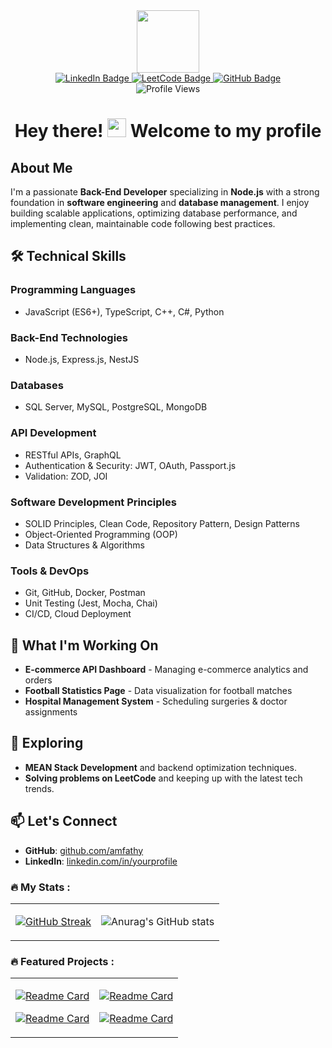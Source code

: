 <div id="header" align="center">
  <img src="https://media.giphy.com/media/M9gbBd9nbDrOTu1Mqx/giphy.gif" width="100"/>
</div>
<div align="center">
  <div id="badges">
    <a href="https://linkedin.com/in/yourprofile">
      <img src="https://img.shields.io/badge/LinkedIn-blue?style=for-the-badge&logo=linkedin&logoColor=white" alt="LinkedIn Badge"/>
    </a>
    <a href="https://leetcode.com/amfathy">
      <img src="https://img.shields.io/badge/LeetCode-orange?style=for-the-badge&logo=leetcode&logoColor=white" alt="LeetCode Badge"/>
    </a>
    <a href="https://github.com/amfathy">
      <img src="https://img.shields.io/badge/GitHub-black?style=for-the-badge&logo=github&logoColor=white" alt="GitHub Badge"/>
    </a>
  </div>
  <img src="https://komarev.com/ghpvc/?username=amfathy&style=flat-square&color=blue" alt="Profile Views"/>
  
  <h1>
    Hey there!
    <img src="https://media.giphy.com/media/hvRJCLFzcasrR4ia7z/giphy.gif" width="30px"/>
    Welcome to my profile
  </h1>
</div>

## About Me
I'm a passionate **Back-End Developer** specializing in **Node.js** with a strong foundation in **software engineering** and **database management**. I enjoy building scalable applications, optimizing database performance, and implementing clean, maintainable code following best practices.

## :hammer_and_wrench: Technical Skills
### Programming Languages
- JavaScript (ES6+), TypeScript, C++, C#, Python

### Back-End Technologies
- Node.js, Express.js, NestJS

### Databases
- SQL Server, MySQL, PostgreSQL, MongoDB

### API Development
- RESTful APIs, GraphQL
- Authentication & Security: JWT, OAuth, Passport.js
- Validation: ZOD, JOI

### Software Development Principles
- SOLID Principles, Clean Code, Repository Pattern, Design Patterns
- Object-Oriented Programming (OOP)
- Data Structures & Algorithms

### Tools & DevOps
- Git, GitHub, Docker, Postman
- Unit Testing (Jest, Mocha, Chai)
- CI/CD, Cloud Deployment

## :telescope: What I'm Working On
- **E-commerce API Dashboard** - Managing e-commerce analytics and orders
- **Football Statistics Page** - Data visualization for football matches
- **Hospital Management System** - Scheduling surgeries & doctor assignments

## :seedling: Exploring
- **MEAN Stack Development** and backend optimization techniques.
- **Solving problems on LeetCode** and keeping up with the latest tech trends.

## :mailbox: Let's Connect
- **GitHub**: [github.com/amfathy](https://github.com/amfathy)
- **LinkedIn**: [linkedin.com/in/yourprofile](https://linkedin.com/in/yourprofile)

### :fire: My Stats :
<div align="center">
<table>
<tr>
<td>

[![GitHub Streak](https://streak-stats.demolab.com?user=amfathy&theme=material&hide_border=true)](https://git.io/streak-stats)

</td>
<td>

![Anurag's GitHub stats](https://github-readme-stats.vercel.app/api?username=amfathy&show_icons=true&theme=radical)

</td>
</tr>
</table>
</div>

### :fire: Featured Projects :
<table border="0">
<tr>
<td>

[![Readme Card](https://github-readme-stats.vercel.app/api/pin/?username=amfathy&repo=Football-statistics-page&show_owner=false&theme=solarized-light&hide_border=true)](https://github.com/amfathy/Football-statistics-page)

[![Readme Card](https://github-readme-stats.vercel.app/api/pin/?username=amfathy&repo=E-commerce-NodeJs&show_owner=false&theme=solarized-light&hide_border=true)](https://github.com/amfathy/E-commerce-NodeJs)

</td>
<td>

[![Readme Card](https://github-readme-stats.vercel.app/api/pin/?username=amfathy&repo=Practices-on-HTML-CSS&show_owner=false&theme=solarized-light&hide_border=true)](https://github.com/amfathy/Practices-on-HTML-CSS)

[![Readme Card](https://github-readme-stats.vercel.app/api/pin/?username=amfathy&repo=Gambha-Calculator&show_owner=false&theme=solarized-light&hide_border=true)](https://github.com/amfathy/Gambha-Calculator)

</td>
</tr>
</table>
